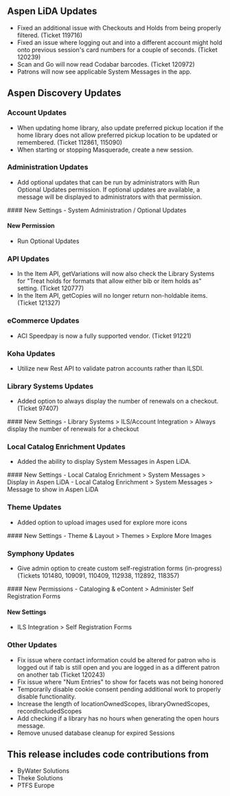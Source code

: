 ## Aspen LiDA Updates
- Fixed an additional issue with Checkouts and Holds from being properly filtered. (Ticket 119716)
- Fixed an issue where logging out and into a different account might hold onto previous session's card numbers for a couple of seconds. (Ticket 120239)
- Scan and Go will now read Codabar barcodes. (Ticket 120972)
- Patrons will now see applicable System Messages in the app.

## Aspen Discovery Updates
### Account Updates
- When updating home library, also update preferred pickup location if the home library does not allow preferred pickup location to be updated or remembered. (Ticket 112861, 115090)
- When starting or stopping Masquerade, create a new session.

### Administration Updates
- Add optional updates that can be run by administrators with Run Optional Updates permission.  If optional updates are available, a message will be displayed to administrators with that permission. 

<div markdown="1" class="settings">
#### New Settings
- System Administration / Optional Updates

#### New Permission
- Run Optional Updates
</div>

### API Updates
- In the Item API, getVariations will now also check the Library Systems for "Treat holds for formats that allow either bib or item holds as" setting. (Ticket 120777)
- In the Item API, getCopies will no longer return non-holdable items. (Ticket 121327)

### eCommerce Updates
- ACI Speedpay is now a fully supported vendor. (Ticket 91221)

### Koha Updates
- Utilize new Rest API to validate patron accounts rather than ILSDI.

### Library Systems Updates
- Added option to always display the number of renewals on a checkout. (Ticket 97407)

<div markdown="1" class="settings">
#### New Settings
- Library Systems > ILS/Account Integration > Always display the number of renewals for a checkout
</div>

### Local Catalog Enrichment Updates
- Added the ability to display System Messages in Aspen LiDA.

<div markdown="1" class="settings">
#### New Settings
- Local Catalog Enrichment > System Messages > Display in Aspen LiDA
- Local Catalog Enrichment > System Messages > Message to show in Aspen LiDA
</div>

### Theme Updates
- Added option to upload images used for explore more icons

<div markdown="1" class="settings">
#### New Settings
- Theme & Layout > Themes > Explore More Images
</div>

### Symphony Updates
- Give admin option to create custom self-registration forms (in-progress) (Tickets 101480, 109091, 110409, 112938, 112892, 118357)

<div markdown="1" class="settings">
#### New Permissions
- Cataloging & eContent > Administer Self Registration Forms

#### New Settings
- ILS Integration > Self Registration Forms
</div>

### Other Updates
- Fix issue where contact information could be altered for patron who is logged out if tab is still open and you are logged in as a different patron on another tab (Ticket 120243)
- Fix issue where "Num Entries" to show for facets was not being honored
- Temporarily disable cookie consent pending additional work to properly disable functionality.
- Increase the length of locationOwnedScopes, libraryOwnedScopes, recordIncludedScopes
- Add checking if a library has no hours when generating the open hours message. 
- Remove unused database cleanup for expired Sessions

## This release includes code contributions from
- ByWater Solutions
- Theke Solutions
- PTFS Europe